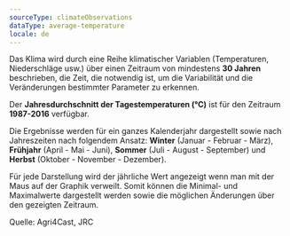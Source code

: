 ```yaml
---
sourceType: climateObservations
dataType: average-temperature
locale: de
---
```

Das Klima wird durch eine Reihe klimatischer Variablen (Temperaturen, Niederschläge usw.) über einen Zeitraum von mindestens **30 Jahren** beschrieben, die Zeit, die notwendig ist, um die Variabilität und die Veränderungen bestimmter Parameter zu erkennen.

Der **Jahresdurchschnitt der Tagestemperaturen (°C)** ist für den Zeitraum
**1987-2016** verfügbar.

Die Ergebnisse werden für ein ganzes Kalenderjahr dargestellt sowie nach
Jahreszeiten nach folgendem Ansatz: **Winter** (Januar - Februar - März),
**Frühjahr** (April - Mai - Juni), **Sommer** (Juli - August - September) und
**Herbst** (Oktober - November - Dezember).

Für jede Darstellung wird der jährliche Wert angezeigt wenn man mit der Maus auf der Graphik verweilt. Somit können die Minimal- und Maximalwerte dargestellt werden sowie die möglichen Änderungen über den gezeigten Zeitraum.

Quelle: Agri4Cast, JRC
